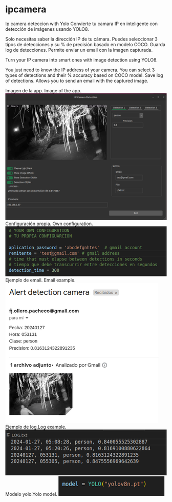 # ipcamera
Ip camera deteccion with Yolo
Convierte tu camara IP en inteligente con detección de imágenes usando YOLO8.

Solo necesitas saber la dirección IP de tu cámara.
Puedes seleccionar 3 tipos de detecciones y su % de precisión basado en modelo COCO.
Guarda log de detecciones.
Permite enviar un email con la imagen capturada.


Turn your IP camera into smart ones with image detection using YOLO8.

You just need to know the IP address of your camera.
You can select 3 types of detections and their % accuracy based on COCO model.
Save log of detections.
Allows you to send an email with the captured image.




Imagen de la app. Image of the app.
![](images/app.png)
Configuración propia. Own configuration.
![](images/custom_configuration.png)
Ejemplo de email. Email example.
![](images/emailevent.png)
Ejemplo de log.Log example.
![](images/log.png)
Modelo yolo.Yolo model.
![](images/yolo.png)

